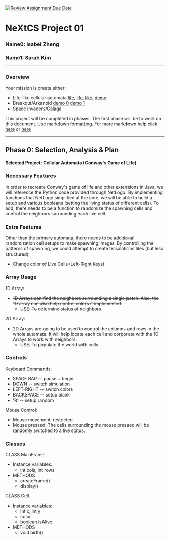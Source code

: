 [![Review Assignment Due Date](https://classroom.github.com/assets/deadline-readme-button-22041afd0340ce965d47ae6ef1cefeee28c7c493a6346c4f15d667ab976d596c.svg)](https://classroom.github.com/a/PX83n--N)
# NeXtCS Project 01
### Name0: Isabel Zheng
### Name1: Sarah Kim 
---

### Overview
Your mission is create either:
- Life-like cellular automata [life](https://en.wikipedia.org/wiki/Conway%27s_Game_of_Life), [life-like](https://en.wikipedia.org/wiki/Life-like_cellular_automaton), [demo](https://www.netlogoweb.org/launch#https://www.netlogoweb.org/assets/modelslib/Sample%20Models/Computer%20Science/Cellular%20Automata/Life.nlogo).
- Breakout/Arkanoid [demo 0](https://elgoog.im/breakout/)  [demo 1](https://www.crazygames.com/game/atari-breakout)
- Space Invaders/Galaga

This project will be completed in phases. The first phase will be to work on this document. Use markdown formatting. For more markdown help [click here](https://github.com/adam-p/markdown-here/wiki/Markdown-Cheatsheet) or [here](https://docs.github.com/en/get-started/writing-on-github/getting-started-with-writing-and-formatting-on-github/basic-writing-and-formatting-syntax)


---

## Phase 0: Selection, Analysis & Plan

#### Selected Project: Cellular Automata (Conway's Game of Life) 

### Necessary Features
In order to recreate Conway's game of life and other extensions in Java, we will reference the Python code provided through NetLogo. By implementing functions that NetLogo simplified at the core, we will be able to build a setup and various booleans (setting the living status of different cells). To add, there needs to be a function to randomize the spawning cells and control the neighbors surrounding each live cell.

### Extra Features
Other than the primary automata, there needs to be additional randomization cell setups to make spawning images. By controlling the patterns of spawning, we could attempt to create  tessalations tiles (but less structured). 
- Change color of Live Cells (Left-Right Keys)

### Array Usage

1D Array:
- ~~1D Arrays can find the neighbors surrounding a single patch. Also, the 1D array can also help control colors if implemented.~~
  - ~~USE: To determine status of neighbors~~

2D Array:
- 2D Arrays are going to be used to control the columns and rows in the whole automata. It will help locate each cell and corporate with the 1D Arrays to work with neighbors.
  - USE: To populate the world with cells


### Controls

Keyboard Commands:
- SPACE BAR -- pause + begin
- DOWN -- switch simulation
- LEFT-RIGHT -- switch colors
- BACKSPACE -- setup blank
- 'R' -- setup random

Mouse Control:
- Mouse movement: restricted
- Mouse pressed: The cells surrounding the mouse pressed will be randomly switched to a live status.


### Classes

CLASS MainFrame
- Instance variables:
  - int cols, int rows
- METHODS
  - createFrame()
  - display()
  
CLASS Cell
- Instance variables:
  - int x, int y
  - color
  - boolean isAlive
- METHODS
  - void birth()
